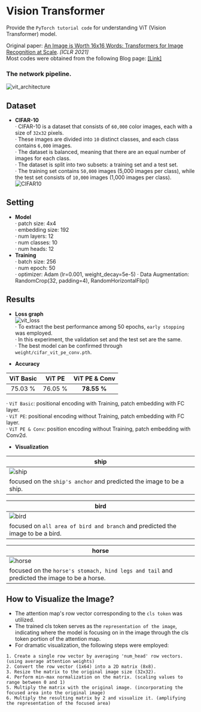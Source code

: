 # Vision Transformer 
Provide the ```PyTorch tutorial code``` for understanding ViT (Vision Transformer) model.
  
Original paper: [An Image is Worth 16x16 Words: Transformers for Image Recognition at Scale](https://arxiv.org/pdf/2010.11929.pdf). *[ICLR 2021]*  
Most codes were obtained from the following Blog page: [[Link]](https://towardsdatascience.com/implementing-visualttransformer-in-pytorch-184f9f16f632)

### The network pipeline.  
![vit_architecture](https://github.com/SkiddieAhn/SkiddieAhn/assets/52392658/d8dc0be5-0a77-4e66-902d-2c1192316640)

## Dataset
- **CIFAR-10**  
· CIFAR-10 is a dataset that consists of ```60,000``` color images, each with a size of ```32x32``` pixels.  
· These images are divided into ```10``` distinct classes, and each class contains ```6,000``` images.  
· The dataset is balanced, meaning that there are an equal number of images for each class.  
· The dataset is split into two subsets: a training set and a test set.  
· The training set contains ```50,000``` images (5,000 images per class), while the test set consists of ```10,000``` images (1,000 images per class).
![CIFAR10](https://github.com/SkiddieAhn/SkiddieAhn/assets/52392658/08f0e50c-3c6d-4b5a-b909-a2754ead6322)  

## Setting
- **Model**  
· patch size: 4x4  
· embedding size: 192  
· num layers: 12  
· num classes: 10  
· num heads: 12
- **Training**   
· batch size: 256  
· num epoch: 50  
· optimizer: Adam (lr=0.001, weight_decay=5e-5)
· Data Augmentation: RandomCrop(32, padding=4), RandomHorizontalFlip()

## Results
- **Loss graph**  
![vit_loss](https://github.com/SkiddieAhn/SkiddieAhn/assets/52392658/a44bb265-ef73-4671-91c5-d735a291db6c)   
· To extract the best performance among 50 epochs, ```early stopping``` was employed.  
· In this experiment, the validation set and the test set are the same.  
· The best model can be confirmed through ```weight/cifar_vit_pe_conv.pth```.  

- **Accuracy**
    
|ViT Basic    |ViT PE   |ViT PE & Conv   |
|:-----------:|:-----------:|:-----------:|
|75.03 %        |76.05 %        |  **78.55 %**        |    


· ```ViT Basic```: positional encoding with Training, patch embedding with FC layer.  
· ```ViT PE```: positional encoding without Training, patch embedding with FC layer.  
· ```ViT PE & Conv```: position encoding without Training, patch embedding with Conv2d.  

- **Visualization**
  
| ship                                                                             |
|----------------------------------------------------------------------------------------------------------------------|
|![ship](https://github.com/SkiddieAhn/SkiddieAhn/assets/52392658/420e7559-6bac-4cea-92b1-73f0858020ab) |
| focused on the ```ship's anchor``` and predicted the image to be a ship. |

| bird                                                                             |
|----------------------------------------------------------------------------------------------------------------------|
|![bird](https://github.com/SkiddieAhn/SkiddieAhn/assets/52392658/1364736c-6108-4a48-985e-2383db216844) |
| focused on  ```all area of bird and branch``` and predicted the image to be a bird. |

| horse                                                                             |
|----------------------------------------------------------------------------------------------------------------------|
|![horse](https://github.com/SkiddieAhn/SkiddieAhn/assets/52392658/99064450-af68-4236-af4b-c28f1dcfe05d) |
| focused on the ```horse's stomach, hind legs and tail``` and predicted the image to be a horse. |

## How to Visualize the Image?
- The attention map's row vector corresponding to the ```cls token``` was utilized.  
- The trained cls token serves as the ```representation of the image```, indicating where the model is focusing on in the image through the cls token portion of the attention map.
- For dramatic visualization, the following steps were employed:
```
1. Create a single row vector by averaging 'num_head' row vectors. (using average attention weights)  
2. Convert the row vector (1x64) into a 2D matrix (8x8).  
3. Resize the matrix to the original image size (32x32).  
4. Perform min-max normalization on the matrix. (scaling values to range between 0 and 1) 
5. Multiply the matrix with the original image. (incorporating the focused area into the original image)  
6. Multiply the resulting matrix by 2 and visualize it. (amplifying the representation of the focused area)
```
